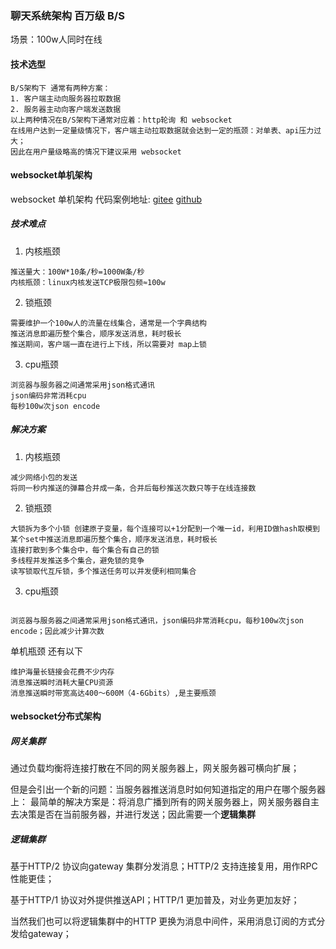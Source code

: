 ### **聊天系统架构 百万级 B/S**
场景：100w人同时在线  
#### 技术选型
```text
B/S架构下 通常有两种方案：
1. 客户端主动向服务器拉取数据
2. 服务器主动向客户端发送数据
以上两种情况在B/S架构下通常对应着：http轮询 和 websocket
在线用户达到一定量级情况下，客户端主动拉取数据就会达到一定的瓶颈：对单表、api压力过大；
因此在用户量级略高的情况下建议采用 websocket
```
#### websocket单机架构
websocket 单机架构 代码案例地址:
[gitee](https://gitee.com/sun17ya/go-websocket)
[github](https://github.com/yino/go-websocket)
##### 技术难点 
1. 内核瓶颈
```text
推送量大：100W*10条/秒=1000W条/秒
内核瓶颈：linux内核发送TCP极限包频≈100w
```
2. 锁瓶颈
```text
需要维护一个100w人的流量在线集合，通常是一个字典结构
推送消息即遍历整个集合，顺序发送消息，耗时极长
推送期间，客户端一直在进行上下线，所以需要对 map上锁
```
3. cpu瓶颈
```text
浏览器与服务器之间通常采用json格式通讯
json编码非常消耗cpu
每秒100w次json encode
```
##### 解决方案
1. 内核瓶颈
```text
减少网络小包的发送 
将同一秒内推送的弹幕合并成一条，合并后每秒推送次数只等于在线连接数
```
2. 锁瓶颈
```text
大锁拆为多个小锁 创建原子变量，每个连接可以+1分配到一个唯一id，利用ID做hash取模到某个set中推送消息即遍历整个集合，顺序发送消息，耗时极长
连接打散到多个集合中，每个集合有自己的锁
多线程并发推送多个集合，避免锁的竞争
读写锁取代互斥锁，多个推送任务可以并发便利相同集合
```
3. cpu瓶颈
```text

浏览器与服务器之间通常采用json格式通讯，json编码非常消耗cpu，每秒100w次json encode；因此减少计算次数
```

单机瓶颈 还有以下
```text
维护海量长链接会花费不少内存
消息推送瞬时消耗大量CPU资源
消息推送瞬时带宽高达400～600M（4-6Gbits）,是主要瓶颈
```
#### websocket分布式架构

##### 网关集群



通过负载均衡将连接打散在不同的网关服务器上，网关服务器可横向扩展；

但是会引出一个新的问题：当服务器推送消息时如何知道指定的用户在哪个服务器上：
最简单的解决方案是：将消息广播到所有的网关服务器上，网关服务器自主去决策是否在当前服务器，并进行发送；因此需要一个**逻辑集群**

##### 逻辑集群
 基于HTTP/2 协议向gateway 集群分发消息；HTTP/2 支持连接复用，用作RPC性能更佳；

 基于HTTP/1 协议对外提供推送API；HTTP/1 更加普及，对业务更加友好；

当然我们也可以将逻辑集群中的HTTP 更换为消息中间件，采用消息订阅的方式分发给gateway；
